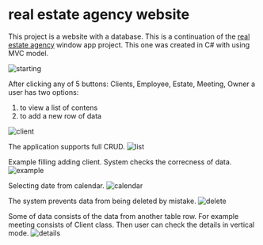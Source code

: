 # real estate agency website
This project is a website with a database. This is a continuation of the [real estate agency](https://github.com/Mon4/c-sharp-estate-agency) window app project.
This one was created in C# with using MVC model.

![starting](https://github.com/Mon4/estate-web-application/assets/44522588/c902d95d-65b0-46f2-bb98-cf8d8790e877)

After clicking any of 5 buttons: Clients, Employee, Estate, Meeting, Owner a user has two options: 
1. to view a list of contens
2. to add a new row of data

![client](https://github.com/Mon4/estate-web-application/assets/44522588/b8ad1662-f6d3-447d-9e7e-f069e10f1915)

The application supports full CRUD.
![list](https://github.com/Mon4/estate-web-application/assets/44522588/bab98177-360e-4865-8bc7-1bb121535a44)

Example filling adding client. System checks the correcness of data.
![example](https://github.com/Mon4/estate-web-application/assets/44522588/0cc1b5a7-b0c9-4c60-9be6-9695c809b115)

Selecting date from calendar.
![calendar](https://github.com/Mon4/estate-web-application/assets/44522588/923d63ff-90f9-4b5b-996c-5898fda1bd53)

The system prevents data from being deleted by mistake.
![delete](https://github.com/Mon4/estate-web-application/assets/44522588/d9c46392-9100-4efc-a3a7-53858cc4094d)

Some of data consists of the data from another table row. For example meeting consists of Client class. Then user can check the details in vertical mode.
![details](https://github.com/Mon4/estate-web-application/assets/44522588/22a2dbbe-ab2c-40d1-9400-d65fe15c294a)
